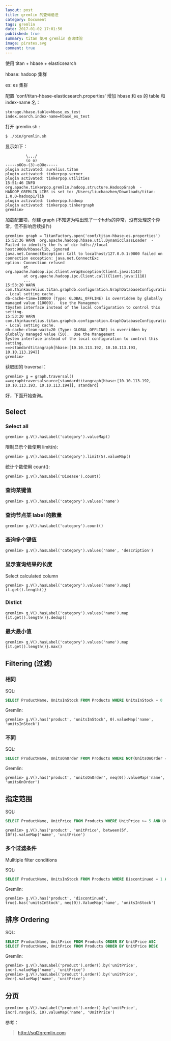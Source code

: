 ```yaml
---
layout: post
title: gremlin 的查询语法
category: Document
tags: gremlin
date: 2017-01-02 17:01:50
published: true
summary: titan 使用 gremlin 查询体验
image: pirates.svg
comment: true 
---
```


使用 titan + hbase + elasticsearch

hbase: hadoop 集群

es: es 集群

配置 'conf/titan-hbase-elasticsearch.properties' 增加 hbase 和 es 的 table 和 index-name 名：

```
storage.hbase.table=hbase_es_test
index.search.index-name=hbase_es_test
```
打开 gremlin.sh :

```
$ ./bin/gremlin.sh
```

显示如下：

```
         \,,,/
         (o o)
-----oOOo-(3)-oOOo-----
plugin activated: aurelius.titan
plugin activated: tinkerpop.server
plugin activated: tinkerpop.utilities
15:51:46 INFO  org.apache.tinkerpop.gremlin.hadoop.structure.HadoopGraph  - HADOOP_GREMLIN_LIBS is set to: /Users/liuchaozhen/Downloads/titan-1.0.0-hadoop1/lib
plugin activated: tinkerpop.hadoop
plugin activated: tinkerpop.tinkergraph
gremlin>
```

加载配置项，创建 graph (不知道为啥出现了一个hdfs的异常，没有处理这个异常，但不影响后续操作)

```
gremlin> graph = TitanFactory.open('conf/titan-hbase-es.properties')
15:52:36 WARN  org.apache.hadoop.hbase.util.DynamicClassLoader  - Failed to identify the fs of dir hdfs://local
host:9000/hbase/lib, ignored
java.net.ConnectException: Call to localhost/127.0.0.1:9000 failed on connection exception: java.net.ConnectExc
eption: Connection refused
        at org.apache.hadoop.ipc.Client.wrapException(Client.java:1142)
        at org.apache.hadoop.ipc.Client.call(Client.java:1118)
		...
15:53:20 WARN  com.thinkaurelius.titan.graphdb.configuration.GraphDatabaseConfiguration  - Local setting cache.
db-cache-time=180000 (Type: GLOBAL_OFFLINE) is overridden by globally managed value (10000).  Use the Managemen
tSystem interface instead of the local configuration to control this setting.
15:53:20 WARN  com.thinkaurelius.titan.graphdb.configuration.GraphDatabaseConfiguration  - Local setting cache.
db-cache-clean-wait=20 (Type: GLOBAL_OFFLINE) is overridden by globally managed value (50).  Use the Management
System interface instead of the local configuration to control this setting.
==>standardtitangraph[hbase:[10.10.113.192, 10.10.113.193, 10.10.113.194]]
gremlin>
```

获取图的 traversal：

```
gremlin> g = graph.traversal()
==>graphtraversalsource[standardtitangraph[hbase:[10.10.113.192, 10.10.113.193, 10.10.113.194]], standard]
```

好，下面开始查询。

## Select

### Select all

```
gremlin> g.V().hasLabel('category').valueMap()
```

限制显示个数使用 limit(n):

```
gremlin> g.V().hasLabel('category').limit(5).valueMap()
```

统计个数使用 count():

```
gremlin> g.V().hasLabel('Disease').count()
```

### 查询某键值

```
gremlin> g.V().hasLabel('category').values('name')
```

### 查询节点某 label 的数量

```
gremlin> g.V().hasLabel('category').count()
```

### 查询多个键值

```
gremlin> g.V().hasLabel('category').values('name', 'description')
```

### 显示查询结果的长度

Select calculated column

```
gremlin> g.V().hasLabel('category').values('name').map{ it.get().length()}
```

### Distict

```
gremlin> g.V().hasLabel('category').values('name').map {it.get().length()}.dedup()
```

### 最大最小值

```
gremlin> g.V().hasLabel('category').values('name').map {it.get().length()}.max()
```

## Filtering (过滤)

### 相同

SQL:

```sql
SELECT ProductName, UnitsInStock FROM Products WHERE UnitsInStock = 0
```

Gremlin:

```
gremlin> g.V().has('product', 'unitsInStock', 0).valueMap('name', 'unitsInStock')
```

### 不同

SQL:

```sql
SELECT ProductName, UnitsOnOrder FROM Products WHERE NOT(UnitsOnOrder = 0)
```

Gremlin:

```
gremlin> g.V().has('product', 'unitsOnOrder', neq(0)).valueMap('name', 'unitsOnOrder')
```

## 指定范围

SQL:

```sql
SELECT ProductName, UnitPrice FROM Products WHERE UnitPrice >= 5 AND UnitPrice < 10
```

```
gremlin> g.V().has('product', 'unitPrice', between(5f, 10f)).valueMap('name', 'unitPrice')
```

### 多个过滤条件

Mulltiple filter conditions

SQL:

```sql
SELECT ProductName, UnitsInStock FROM Products WHERE Discontinued = 1 AND UnitsInStock <> 0
```

Gremlin:

```
gremlin> g.V().has('product', 'discontinued', true).has('unitsInStock', neq(0)).ValueMap('name', 'unitsInStock')
```

## 排序 Ordering

SQL:

```sql
SELECT ProductName, UnitPrice FROM Products ORDER BY UnitPrice ASC
SELECT ProductName, UnitPrice FROM Products ORDER BY UnitPrice DESC
```

Gremlin:

```
gremlin> g.V().hasLabel('product').order().by('unitPrice', incr).valueMap('name', 'unitPrice')
gremlin> g.V().hasLabel('product').order().by('unitPrice', decr).valueMap('name', 'unitPrice')
```

## 分页

```
gremlin> g.V().hasLabel("product').order().by('unitPrice', incr).range(5, 10).valueMap('name', 'UnitPrice')
```

参考：

> http://sql2gremlin.com
